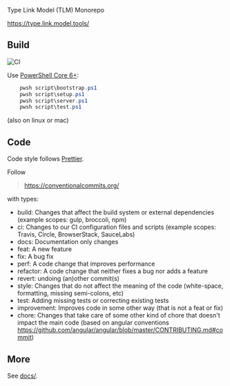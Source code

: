 Type Link Model (TLM) Monorepo

https://type.link.model.tools/

## Build

![CI](https://github.com/lsimons/tlm/workflows/CI/badge.svg)

Use [PowerShell Core 6+](https://docs.microsoft.com/en-us/powershell/scripting/install/installing-powershell?view=powershell-6):

```powershell
    pwsh script\bootstrap.ps1
    pwsh script\setup.ps1
    pwsh script\server.ps1
    pwsh script\test.ps1
```

(also on linux or mac)

## Code

Code style follows [Prettier](https://prettier.io/).

Follow

> https://conventionalcommits.org/

with types:

- build: Changes that affect the build system or external dependencies (example scopes: gulp, broccoli, npm)
- ci: Changes to our CI configuration files and scripts (example scopes: Travis, Circle, BrowserStack, SauceLabs)
- docs: Documentation only changes
- feat: A new feature
- fix: A bug fix
- perf: A code change that improves performance
- refactor: A code change that neither fixes a bug nor adds a feature
- revert: undoing (an)other commit(s)
- style: Changes that do not affect the meaning of the code (white-space, formatting, missing semi-colons, etc)
- test: Adding missing tests or correcting existing tests
- improvement: Improves code in some other way (that is not a feat or fix)
- chore: Changes that take care of some other kind of chore that doesn't impact the main code
  (based on angular conventions https://github.com/angular/angular/blob/master/CONTRIBUTING.md#commit)

## More

See [docs/](docs/).
